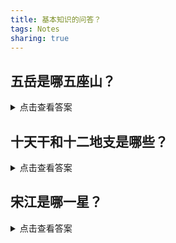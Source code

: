```yaml
---
title: 基本知识的问答？
tags: Notes
sharing: true
---
```


## 五岳是哪五座山？

<!--more-->

<details style="cursor: pointer;">
<summary>点击查看答案</summary>
中岳嵩山（海拔1492米，位于河南省登封市）、东岳泰山（海拔1545米，位于山东省泰安市泰山区）、西岳华山（海拔2160.5米，位于陕西省华阴市）、南岳衡山（海拔1300.2米，位于湖南省衡阳市南岳区）、北岳恒山（海拔2016.8米，位于山西省大同市浑源县）。
</details>

## 十天干和十二地支是哪些？

<details style="cursor: pointer;">
<summary>点击查看答案</summary>
十天干是：甲、乙、丙、丁、戊、己、庚、辛、壬、癸。<br> 
十二地支是：子、丑、寅、卯、辰、巳、午、未、申、酉、戌、亥
</details>

## 宋江是哪一星？

<details style="cursor: pointer;">
<summary>点击查看答案</summary>
天罡地煞排名第一的天魁星
</details>
